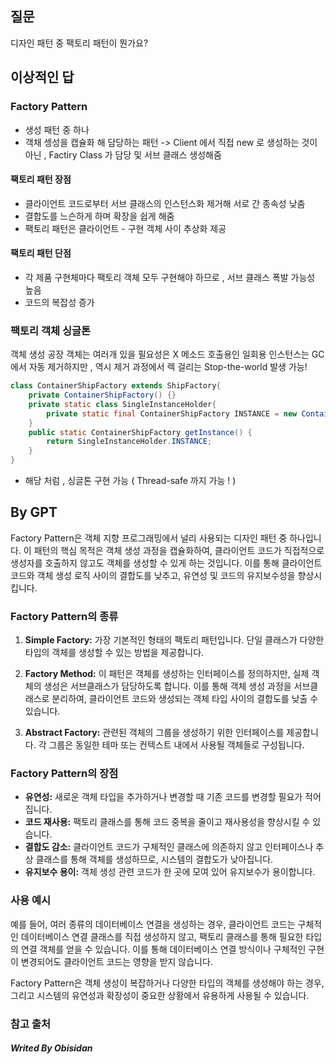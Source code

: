 ## 질문

디자인 패턴 중 팩토리 패턴이 뭔가요?
## 이상적인 답
### Factory Pattern

- 생성 패턴 중 하나
- 객채 셍성을 캡슐화 해 담당하는 패턴
-> Client 에서 직접 new 로 생성하는 것이 아닌 , Factiry Class 가 담당 및 서브 클래스 생성해줌
#### 팩토리 패턴 장점
- 클라이언트 코드로부터 서브 클래스의 인스턴스화 제거해 서로 간 종속성 낮춤
- 결합도를 느슨하게 하며 확장을 쉽게 해줌
- 팩토리 패턴은 클라이언트 - 구현 객체 사이 추상화 제공
#### 팩토리 패턴 단점
- 각 제품 구현체마다 팩토리 객체 모두 구현해야 하므로 , 서브 클래스 폭발 가능성 높음
- 코드의 복잡성 증가

### 팩토리 객체 싱글톤

객체 생성 공장 객체는 여러개 있을 필요성은 X
메소드 호출용인 일회용 인스턴스는 GC 에서 자동 제거하지만 , 역시 제거 과정에서 렉 걸리는 Stop-the-world 발생 가능!
```java
class ContainerShipFactory extends ShipFactory{
	private ContainerShipFactory() {}
	private static class SingleInstanceHolder{
		private static final ContainerShipFactory INSTANCE = new ContainerShipFactory();
	}
	public static ContainerShipFactory getInstance() {
		return SingleInstanceHolder.INSTANCE;
	}
}
```
- 해당 처럼 , 싱글톤 구현 가능 ( Thread-safe 까지 가능 ! )
##  By GPT

Factory Pattern은 객체 지향 프로그래밍에서 널리 사용되는 디자인 패턴 중 하나입니다. 이 패턴의 핵심 목적은 객체 생성 과정을 캡슐화하여, 클라이언트 코드가 직접적으로 생성자를 호출하지 않고도 객체를 생성할 수 있게 하는 것입니다. 이를 통해 클라이언트 코드와 객체 생성 로직 사이의 결합도를 낮추고, 유연성 및 코드의 유지보수성을 향상시킵니다.

### Factory Pattern의 종류
1. **Simple Factory:** 가장 기본적인 형태의 팩토리 패턴입니다. 단일 클래스가 다양한 타입의 객체를 생성할 수 있는 방법을 제공합니다.

2. **Factory Method:** 이 패턴은 객체를 생성하는 인터페이스를 정의하지만, 실제 객체의 생성은 서브클래스가 담당하도록 합니다. 이를 통해 객체 생성 과정을 서브클래스로 분리하여, 클라이언트 코드와 생성되는 객체 타입 사이의 결합도를 낮출 수 있습니다.

3. **Abstract Factory:** 관련된 객체의 그룹을 생성하기 위한 인터페이스를 제공합니다. 각 그룹은 동일한 테마 또는 컨텍스트 내에서 사용될 객체들로 구성됩니다.

### Factory Pattern의 장점
- **유연성:** 새로운 객체 타입을 추가하거나 변경할 때 기존 코드를 변경할 필요가 적어집니다.
- **코드 재사용:** 팩토리 클래스를 통해 코드 중복을 줄이고 재사용성을 향상시킬 수 있습니다.
- **결합도 감소:** 클라이언트 코드가 구체적인 클래스에 의존하지 않고 인터페이스나 추상 클래스를 통해 객체를 생성하므로, 시스템의 결합도가 낮아집니다.
- **유지보수 용이:** 객체 생성 관련 코드가 한 곳에 모여 있어 유지보수가 용이합니다.

### 사용 예시
예를 들어, 여러 종류의 데이터베이스 연결을 생성하는 경우, 클라이언트 코드는 구체적인 데이터베이스 연결 클래스를 직접 생성하지 않고, 팩토리 클래스를 통해 필요한 타입의 연결 객체를 얻을 수 있습니다. 이를 통해 데이터베이스 연결 방식이나 구체적인 구현이 변경되어도 클라이언트 코드는 영향을 받지 않습니다.

Factory Pattern은 객체 생성이 복잡하거나 다양한 타입의 객체를 생성해야 하는 경우, 그리고 시스템의 유연성과 확장성이 중요한 상황에서 유용하게 사용될 수 있습니다.

### 참고 출처

##### Writed By Obisidan